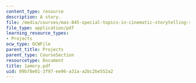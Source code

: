 ```yaml
---
content_type: resource
description: A story.
file: /media/courses/mas-845-special-topics-in-cinematic-storytelling-spring-2004/09b78e013f97ee96a31aa2bc2be552a2_1amory.pdf
file_type: application/pdf
learning_resource_types:
- Projects
ocw_type: OCWFile
parent_title: Projects
parent_type: CourseSection
resourcetype: Document
title: 1amory.pdf
uid: 09b78e01-3f97-ee96-a31a-a2bc2be552a2
---
```

